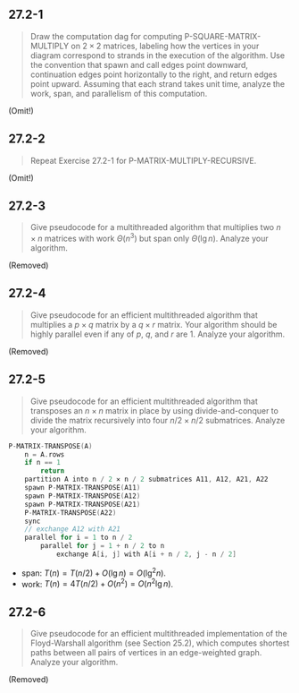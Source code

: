 ## 27.2-1

> Draw the computation dag for computing $\text{P-SQUARE-MATRIX-MULTIPLY}$ on $2 \times 2$ matrices, labeling how the vertices in your diagram correspond to strands in the execution of the algorithm. Use the convention that spawn and call edges point downward, continuation edges point horizontally to the right, and return edges point upward. Assuming that each strand takes unit time, analyze the work, span, and parallelism of this computation.

(Omit!)

## 27.2-2

> Repeat Exercise 27.2-1 for $\text{P-MATRIX-MULTIPLY-RECURSIVE}$.

(Omit!)

## 27.2-3

> Give pseudocode for a multithreaded algorithm that multiplies two $n \times n$ matrices with work $\Theta(n^3)$ but span only $\Theta(\lg n)$. Analyze your algorithm.

(Removed)

## 27.2-4

> Give pseudocode for an efficient multithreaded algorithm that multiplies a $p \times q$ matrix by a $q \times r$ matrix. Your algorithm should be highly parallel even if any of $p$, $q$, and $r$ are $1$. Analyze your algorithm.

(Removed)

## 27.2-5

> Give pseudocode for an efficient multithreaded algorithm that transposes an $n \times n$ matrix in place by using divide-and-conquer to divide the matrix recursively into four $n / 2 \times n / 2$ submatrices. Analyze your algorithm.

```cpp
P-MATRIX-TRANSPOSE(A)
    n = A.rows
    if n == 1
        return
    partition A into n / 2 ✕ n / 2 submatrices A11, A12, A21, A22
    spawn P-MATRIX-TRANSPOSE(A11)
    spawn P-MATRIX-TRANSPOSE(A12)
    spawn P-MATRIX-TRANSPOSE(A21)
    P-MATRIX-TRANSPOSE(A22)
    sync
    // exchange A12 with A21
    parallel for i = 1 to n / 2
        parallel for j = 1 + n / 2 to n
            exchange A[i, j] with A[i + n / 2, j - n / 2]
```

- span: $T(n) = T(n / 2) + O(\lg n) = O(\lg^2 n)$.
- work: $T(n) = 4T(n / 2) + O(n^2) = O(n^2\lg n)$.

## 27.2-6

> Give pseudocode for an efficient multithreaded implementation of the Floyd-Warshall algorithm (see Section 25.2), which computes shortest paths between all pairs of vertices in an edge-weighted graph. Analyze your algorithm.

(Removed)
